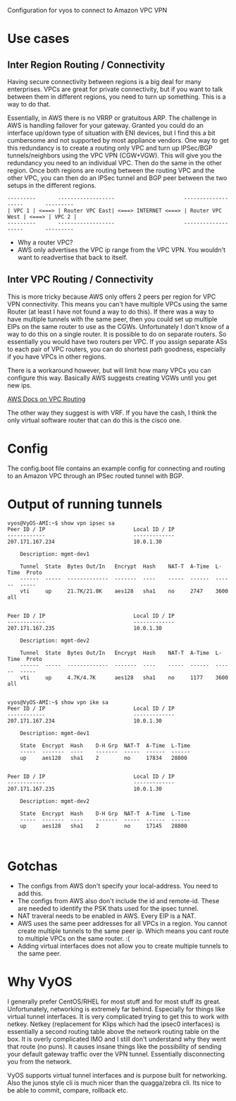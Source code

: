 Configuration for vyos to connect to Amazon VPC VPN

# Use cases
## Inter Region Routing / Connectivity
Having secure connectivity between regions is a big deal for many enterprises. VPCs are great for private connectivity, but if you want to talk between them in different regions, you need to turn up something. This is a way to do that.

Essentially, in AWS there is no VRRP or gratuitous ARP. The challenge in AWS is handling failover for your gateway. Granted you could do an interface up/down type of situation with ENI devices, but I find this a bit cumbersome and not supported by most appliance vendors. One way to get this redundancy is to create a routing only VPC and turn up IPSec/BGP tunnels/neighbors using the VPC VPN (CGW+VGW). This will give you the redundancy you need to an individual VPC. Then do the same in the other region. Once both regions are routing between the routing VPC and the other VPC, you can then do an IPSec tunnel and BGP peer between the two setups in the different regions.
```
---------       ------------------                      -------------------       ---------
| VPC 1 | <===> | Router VPC East| <===> INTERNET <===> | Router VPC West | <===> | VPC 2 |
---------       ------------------                      -------------------       ---------
```

- Why a router VPC?
- AWS only advertises the VPC ip range from the VPC VPN. You wouldn't want to readvertise that back to itself. 

## Inter VPC Routing / Connectivity
This is more tricky because AWS only offers 2 peers per region for VPC VPN connectivity. This means you can't have multiple VPCs using the same Router (at least I have not found a way to do this). If there was a way to have multiple tunnels with the same peer, then you could set up multiple EIPs on the same router to use as the CGWs. Unfortunately I don't know of a way to do this on a single router. It is possible to do on separate routers. So essentially you would have two routers per VPC. If you assign separate ASs to each pair of VPC routers, you can do shortest path goodness, especially if you have VPCs in other regions.  

There is a workaround however, but will limit how many VPCs you can configure this way. Basically AWS suggests creating VGWs until you get new ips.

[AWS Docs on VPC Routing](https://aws.amazon.com/articles/5458758371599914)

The other way they suggest is with VRF. If you have the cash, I think the only virtual software router that can do this is the cisco one. 

# Config
The config.boot file contains an example config for connecting and routing to an Amazon VPC through an IPSec routed tunnel with BGP.

# Output of running tunnels
```
vyos@VyOS-AMI:~$ show vpn ipsec sa
Peer ID / IP                            Local ID / IP               
------------                            -------------
207.171.167.234                         10.0.1.30                              

    Description: mgmt-dev1

    Tunnel  State  Bytes Out/In   Encrypt  Hash    NAT-T  A-Time  L-Time  Proto
    ------  -----  -------------  -------  ----    -----  ------  ------  -----
    vti     up     21.7K/21.8K    aes128   sha1    no     2747    3600    all

 
Peer ID / IP                            Local ID / IP               
------------                            -------------
207.171.167.235                         10.0.1.30                              

    Description: mgmt-dev2

    Tunnel  State  Bytes Out/In   Encrypt  Hash    NAT-T  A-Time  L-Time  Proto
    ------  -----  -------------  -------  ----    -----  ------  ------  -----
    vti     up     4.7K/4.7K      aes128   sha1    no     1177    3600    all

 
vyos@VyOS-AMI:~$ show vpn ike sa  
Peer ID / IP                            Local ID / IP               
------------                            -------------
207.171.167.234                         10.0.1.30                              

    Description: mgmt-dev1

    State  Encrypt  Hash    D-H Grp  NAT-T  A-Time  L-Time
    -----  -------  ----    -------  -----  ------  ------
    up     aes128   sha1    2        no     17834   28800  

 
Peer ID / IP                            Local ID / IP               
------------                            -------------
207.171.167.235                         10.0.1.30                              

    Description: mgmt-dev2

    State  Encrypt  Hash    D-H Grp  NAT-T  A-Time  L-Time
    -----  -------  ----    -------  -----  ------  ------
    up     aes128   sha1    2        no     17145   28800  

 
```

# Gotchas
- The configs from AWS don't specify your local-address. You need to add this.
- The configs from AWS also don't include the id and remote-id. These are needed to identify the PSK thats used for the ipsec tunnel.
- NAT traveral needs to be enabled in AWS. Every EIP is a NAT. 
- AWS uses the same peer addresses for all VPCs in a region. You cannot create multiple tunnels to the same peer ip. Which means you cant route to multiple VPCs on the same router. :(
- Adding virtual interfaces does not allow you to create multiple tunnels to the same peer.

# Why VyOS
I generally prefer CentOS/RHEL for most stuff and for most stuff its great. Unfortunately, networking is extremely far behind. Especially for things like virtual tunnel interfaces. It is very complicated trying to get this to work with netkey. Netkey (replacement for Klips which had the ipsec0 interfaces) is essentially a second routing table above the network routing table on the box. It is overly complicated IMO and I still don't understand why they went that route (no puns). It causes insane things like the possibility of sending your default gateway traffic over the VPN tunnel. Essentially disconnecting you from the network. 

VyOS supports virtual tunnel interfaces and is purpose built for networking. Also the junos style cli is much nicer than the quagga/zebra cli. Its nice to be able to commit, compare, rollback etc.  
